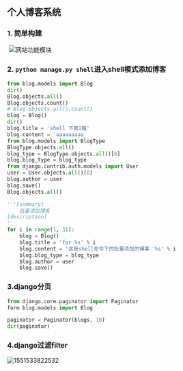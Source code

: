 ## 个人博客系统

### 1. 简单构建

​	![网站功能模块](C:\Users\ADMINI~1\AppData\Local\Temp\1551103346489.png)
### 2. `python manage.py shell`进入shell模式添加博客
```python
from blog.models import Blog
dir()
Blog.objects.all()
Blog.objects.count()
# Blog.objects.all().count()
blog = Blog()
dir()
blog.title = 'shell 下第1篇'
blog.content = 'aaaaaaaaa'
from blog.models import BlogType
BlogType.objects.all()
blog_type = BlogType.objects.all()[0]
blog.blog_type = blog_type
from django.contrib.auth.models import User
user = User.objects.all()[0]
blog.author = user
blog.save()
Blog.objects.all()

'''[summary]
    批量添加博客
[description]
'''
for i in range(1, 31):
    blog = Blog()
    blog.title = 'for %s' % i
    blog.content = '这是shell命令下的批量添加的博客：%s' % i
    blog.blog_type = blog_type
    blog.author = user
    blog.save()
```
### 3.django分页
```python
from django.core.paginator import Paginator
form blog.models import Blog

paginator = Paginator(blogs, 10)
dir(paginator)
```

### 4.django过滤filter

![1551533822532](C:\Users\ADMINI~1\AppData\Local\Temp\1551533822532.png)